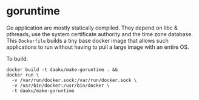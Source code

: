 goruntime
=========

Go application are mostly statically compiled. They depend on libc & pthreads,
use the system certificate authority and the time zone database. This
`Dockerfile` builds a tiny base docker image that allows such applications to
run without having to pull a large image with an entire OS.

To build:

```
docker build -t daaku/make-goruntime . &&
docker run \
  -v /var/run/docker.sock:/var/run/docker.sock \
  -v /usr/bin/docker:/usr/bin/docker \
  -t daaku/make-goruntime
```

